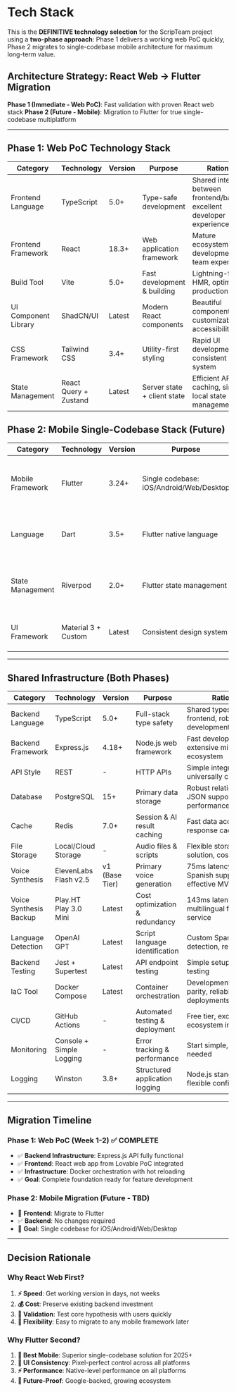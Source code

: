 # Tech Stack

This is the **DEFINITIVE technology selection** for the ScripTeam project using a **two-phase approach**: Phase 1 delivers a working web PoC quickly, Phase 2 migrates to single-codebase mobile architecture for maximum long-term value.

## Architecture Strategy: React Web → Flutter Migration

**Phase 1 (Immediate - Web PoC)**: Fast validation with proven React web stack
**Phase 2 (Future - Mobile)**: Migration to Flutter for true single-codebase multiplatform

---

## Phase 1: Web PoC Technology Stack

| Category | Technology | Version | Purpose | Rationale |
|----------|------------|---------|---------|-----------|
| Frontend Language | TypeScript | 5.0+ | Type-safe development | Shared interfaces between frontend/backend, excellent developer experience |
| Frontend Framework | React | 18.3+ | Web application framework | Mature ecosystem, fast development, team expertise |
| Build Tool | Vite | 5.0+ | Fast development & building | Lightning-fast HMR, optimized production builds |
| UI Component Library | ShadCN/UI | Latest | Modern React components | Beautiful components, customizable, accessibility-first |
| CSS Framework | Tailwind CSS | 3.4+ | Utility-first styling | Rapid UI development, consistent design system |
| State Management | React Query + Zustand | Latest | Server state + client state | Efficient API caching, simple local state management |

## Phase 2: Mobile Single-Codebase Stack (Future)

| Category | Technology | Version | Purpose | Rationale |
|----------|------------|---------|---------|-----------|
| Mobile Framework | Flutter | 3.24+ | Single codebase: iOS/Android/Web/Desktop | Best-in-class cross-platform, native performance, consistent UI |
| Language | Dart | 3.5+ | Flutter native language | Optimized for Flutter, excellent performance, null safety |
| State Management | Riverpod | 2.0+ | Flutter state management | Provider evolution, better testing, compile-time safety |
| UI Framework | Material 3 + Custom | Latest | Consistent design system | Native look-and-feel, customizable components |
---

## Shared Infrastructure (Both Phases)

| Category | Technology | Version | Purpose | Rationale |
|----------|------------|---------|---------|-----------|
| Backend Language | TypeScript | 5.0+ | Full-stack type safety | Shared types with frontend, robust API development |
| Backend Framework | Express.js | 4.18+ | Node.js web framework | Fast development, extensive middleware ecosystem |
| API Style | REST | - | HTTP APIs | Simple integration, universally compatible |
| Database | PostgreSQL | 15+ | Primary data storage | Robust relational data, JSON support, excellent performance |
| Cache | Redis | 7.0+ | Session & AI result caching | Fast data access, AI response caching |
| File Storage | Local/Cloud Storage | - | Audio files & scripts | Flexible storage solution, cost-effective |
| Voice Synthesis | ElevenLabs Flash v2.5 | v1 (Base Tier) | Primary voice generation | 75ms latency, Spain Spanish support, cost-effective MVP |
| Voice Synthesis Backup | Play.HT Play 3.0 Mini | Latest | Cost optimization & redundancy | 143ms latency, multilingual fallback service |
| Language Detection | OpenAI GPT | Latest | Script language identification | Custom Spanish/English detection, reliable API |
| Backend Testing | Jest + Supertest | Latest | API endpoint testing | Simple setup, reliable testing |
| IaC Tool | Docker Compose | Latest | Container orchestration | Development/production parity, reliable deployments |
| CI/CD | GitHub Actions | - | Automated testing & deployment | Free tier, excellent ecosystem integration |
| Monitoring | Console + Simple Logging | - | Error tracking & performance | Start simple, upgrade as needed |
| Logging | Winston | 3.8+ | Structured application logging | Node.js standard, flexible configuration |

---

## Migration Timeline

### Phase 1: Web PoC (Week 1-2) ✅ COMPLETE
- ✅ **Backend Infrastructure**: Express.js API fully functional
- ✅ **Frontend**: React web app from Lovable PoC integrated
- ✅ **Infrastructure**: Docker orchestration with hot reloading
- ✅ **Goal**: Complete foundation ready for feature development

### Phase 2: Mobile Migration (Future - TBD)
- 🔄 **Frontend**: Migrate to Flutter
- ✅ **Backend**: No changes required
- 🎯 **Goal**: Single codebase for iOS/Android/Web/Desktop

---

## Decision Rationale

### Why React Web First?
1. **⚡ Speed**: Get working version in days, not weeks
2. **💰 Cost**: Preserve existing backend investment
3. **🧪 Validation**: Test core hypothesis with users quickly
4. **🔄 Flexibility**: Easy to migrate to any mobile framework later

### Why Flutter Second?
1. **📱 Best Mobile**: Superior single-codebase solution for 2025+
2. **🎨 UI Consistency**: Pixel-perfect control across all platforms
3. **⚡ Performance**: Native-level performance on all platforms
4. **🔮 Future-Proof**: Google-backed, growing ecosystem
